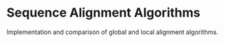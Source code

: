 # Sequence Alignment Algorithms

Implementation and comparison of global and local alignment algorithms.
